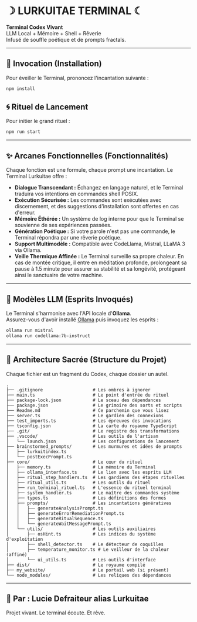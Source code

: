 # ☽ LURKUITAE TERMINAL ☾

**Terminal Codex Vivant**  
LLM Local + Mémoire + Shell + Rêverie  
Infusé de souffle poétique et de prompts fractals.

---

## 🚀 Invocation (Installation)

Pour éveiller le Terminal, prononcez l'incantation suivante :

```bash
npm install
```

## 🌀 Rituel de Lancement

Pour initier le grand rituel :

```bash
npm run start
```

---

## ✨ Arcanes Fonctionnelles (Fonctionnalités)

Chaque fonction est une formule, chaque prompt une incantation. Le Terminal Lurkuitae offre :

-   **Dialogue Transcendant :** Échangez en langage naturel, et le Terminal traduira vos intentions en commandes shell POSIX.
-   **Exécution Sécurisée :** Les commandes sont exécutées avec discernement, et des suggestions d'installation sont offertes en cas d'erreur.
-   **Mémoire Éthérée :** Un système de log interne pour que le Terminal se souvienne de ses expériences passées.
-   **Génération Poétique :** Si votre parole n'est pas une commande, le Terminal répondra par une rêverie poétique.
-   **Support Multimodèle :** Compatible avec CodeLlama, Mistral, LLaMA 3 via Ollama.
-   **Veille Thermique Affinée :** Le Terminal surveille sa propre chaleur. En cas de montée critique, il entre en méditation profonde, prolongeant sa pause à 1.5 minute pour assurer sa stabilité et sa longévité, protégeant ainsi le sanctuaire de votre machine.

---

## 🔮 Modèles LLM (Esprits Invoqués)

Le Terminal s'harmonise avec l'API locale d'**Ollama**.  
Assurez-vous d'avoir installé [Ollama](https://ollama.com/) puis invoquez les esprits :

```bash
ollama run mistral
ollama run codellama:7b-instruct
```

---

## 📁 Architecture Sacrée (Structure du Projet)

Chaque fichier est un fragment du Codex, chaque dossier un autel.

```
.
├── .gitignore                   # Les ombres à ignorer
├── main.ts                      # Le point d'entrée du rituel
├── package-lock.json            # Le sceau des dépendances
├── package.json                 # Le grimoire des sorts et scripts
├── Readme.md                    # Ce parchemin que vous lisez
├── server.ts                    # Le gardien des connexions
├── test_imports.ts              # Les épreuves des invocations
├── tsconfig.json                # La carte du royaume TypeScript
├── .git/                        # Le registre des transformations
├── .vscode/                     # Les outils de l'artisan
│   └── launch.json              # Les configurations de lancement
├── brainstormed_prompts/        # Les murmures et idées de prompts
│   ├── lurkuitindex.ts
│   └── postExecPrompt.ts
├── core/                        # Le cœur du rituel
│   ├── memory.ts                # La mémoire du Terminal
│   ├── ollama_interface.ts      # Le lien avec les esprits LLM
│   ├── ritual_step_handlers.ts  # Les gardiens des étapes rituelles
│   ├── ritual_utils.ts          # Les outils du rituel
│   ├── run_terminal_rituel.ts   # L'essence du rituel terminal
│   ├── system_handler.ts        # Le maître des commandes système
│   ├── types.ts                 # Les définitions des formes
│   ├── prompts/                 # Les incantations génératives
│   │   ├── generateAnalysisPrompt.ts
│   │   ├── generateErrorRemediationPrompt.ts
│   │   ├── generateRitualSequence.ts
│   │   └── generateWaitMessagePrompt.ts
│   └── utils/                   # Les outils auxiliaires
│       ├── osHint.ts            # Les indices du système d'exploitation
│       ├── shell_detector.ts    # Le détecteur de coquilles
│       ├── temperature_monitor.ts # Le veilleur de la chaleur (affiné)
│       └── ui_utils.ts          # Les outils d'interface
├── dist/                        # Le royaume compilé
├── my_website/                  # Le portail web (si présent)
└── node_modules/                # Les reliques des dépendances
```

---

## 🖤 Par : Lucie Defraiteur alias Lurkuitae

Projet vivant. Le terminal écoute. Et rêve.